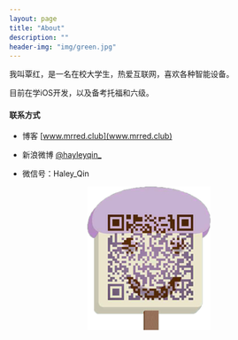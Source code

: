 ```yaml
---
layout: page
title: "About"
description: ""
header-img: "img/green.jpg"
---
```



我叫覃红，是一名在校大学生，热爱互联网，喜欢各种智能设备。

目前在学iOS开发，以及备考托福和六级。

#### 联系方式

- 博客 [www.mrred.club](www.mrred.club)

- 新浪微博 [@hayleyqin_](http://weibo.com/1694579055)

- 微信号：Haley_Qin


<center>
    <p><img src="https://raw.githubusercontent.com/hayleyqinn/hayleyqinn.github.io/master/img/QRCODE.png"></p>
</center>






